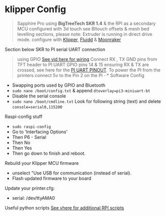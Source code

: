 # klipper Config

> Sapphire Pro using **BigTreeTech SKR 1.4** & the RPI as a secondary MCU configured with 3d touch see Bltouch offsets & mesh bed levelling sections, please note: Extruder is running in direct drive mode. configure with [Klipper](https://github.com/KevinOConnor/klipper), [Fluidd](https://github.com/cadriel/fluidd) & [Moonraker](https://github.com/Arksine/moonraker)


Section below SKR to PI serial UART connection
> using GPIO [See vid here for wiring](https://www.youtube.com/watch?v=AtW3GqkKUz8-Q&t=14m39s) Connect RX , TX GND pins from TFT header to PI UART GPIO pins 14 & 15 ensuring RX & TX are crossed, see here for the [PI UART PINOUT](https://pinout.xyz/pinout/pin8_gpio14). To power the PI from the printers connect 5v to the Pin 2 on the PI
  ⋅⋅* Software Config
  * Swapping ports used by GPIO and Bluetooth
  * `sudo nano /boot/config.txt` & append `dtoverlay=pi3-miniuart-bt`
  * Disable the serial console
  * `sudo nano /boot/cmdline.txt` Look for following string (text) and delete `console=serial0,115200`

  Raspi-config stuff
  * `sudo raspi-config`
  * Go to 'Interfacing Options'
  * Then P6 - Serial
  * Then No
  * Then Yes
  * Then go down to finish and reboot.

  Rebuild your Klipper MCU firmware
  * unselect "Use USB for communication (instead of serial). 
  * Flash updated firmware to your board

  Update your printer.cfg:
  * serial: /dev/ttyAMA0

  Useful python scripts
  [See vhere for additional RPI scripts ](https://github.com/sajrashid/RpiPythonScripts)


